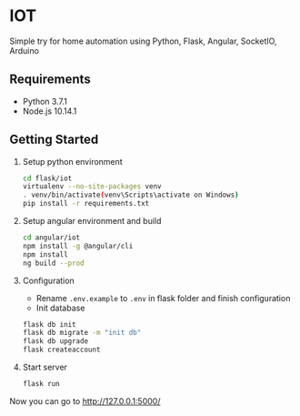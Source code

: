 # IOT
Simple try for home automation using Python, Flask, Angular, SocketIO, Arduino

## Requirements
* Python 3.7.1
* Node.js 10.14.1

## Getting Started
1. Setup python environment
    ```bash
    cd flask/iot
    virtualenv --no-site-packages venv
    . venv/bin/activate(venv\Scripts\activate on Windows)
    pip install -r requirements.txt
    ```
2. Setup angular environment and build
	```bash
    cd angular/iot
    npm install -g @angular/cli
    npm install
    ng build --prod
	```
3. Configuration

    - Rename ```.env.example``` to ```.env``` in flask folder and finish configuration
    - Init database
    ```bash
    flask db init
    flask db migrate -m "init db"
    flask db upgrade
    flask createaccount
    ```
4. Start server
    ```bash
    flask run
    ```
Now you can go to http://127.0.0.1:5000/

